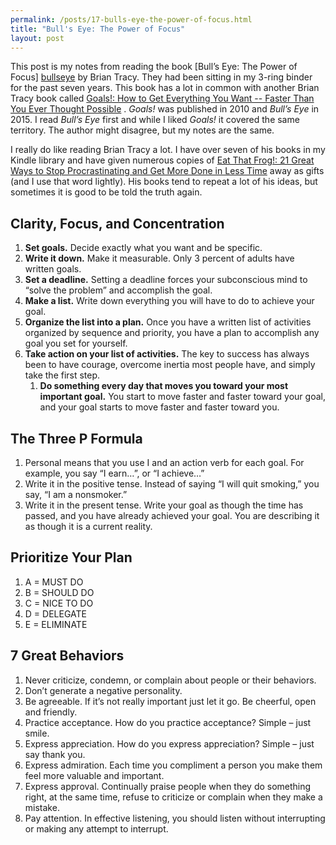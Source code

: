 ```yaml
---
permalink: /posts/17-bulls-eye-the-power-of-focus.html
title: "Bull's Eye: The Power of Focus"
layout: post
---
```

This post is my notes from reading the book [Bull’s Eye: The Power of Focus]
[bullseye] by Brian Tracy. They had been sitting in my 3-ring binder for the
past seven years. This book has a lot in common with another Brian Tracy book
called [Goals!: How to Get Everything You Want -- Faster Than You Ever Thought Possible][goals]
. _Goals!_ was published in 2010 and _Bull’s Eye_ in 2015. I read _Bull’s 
Eye_ first and while I liked _Goals!_ it covered the same territory. The 
author might disagree, but my notes are the same.

I really do like reading Brian Tracy a lot. I have over seven of his books 
in my Kindle library and have given numerous copies of [Eat That Frog!: 21 
Great Ways to Stop Procrastinating and Get More Done in Less Time][frog] 
away as gifts (and I use that word lightly). His books tend to repeat a lot of
his ideas, but sometimes it is good to be told the truth again.

## Clarity, Focus, and Concentration

1. **Set goals.** Decide exactly what you want and be specific.
2. **Write it down.** Make it measurable. Only 3 percent of adults have written 
   goals.
3. **Set a deadline.** Setting a deadline forces your subconscious mind to 
   “solve the problem” and accomplish the goal.
4. **Make a list.** Write down everything you will have to do to achieve your 
   goal.
5. **Organize the list into a plan.** Once you have a written list of 
   activities organized by sequence and priority, you have a plan to accomplish any goal you set for yourself.
6. **Take action on your list of activities.** The key to success has always 
   been to have courage, overcome inertia most people have, and simply take the first step.
   1. **Do something every day that moves you toward your most important 
      goal.** You start to move faster and faster toward your goal, and your 
      goal starts to move faster and faster toward you.

## The Three P Formula

1. Personal means that you use I and an action verb for each goal. For 
   example, you say “I earn…”, or “I achieve…” 
2. Write it in the positive tense. Instead of saying “I will quit smoking,” 
   you say, “I am a nonsmoker.” 
3. Write it in the present tense. Write your goal as though the time has 
   passed, and you have already achieved your goal. You are describing it as 
   though it is a current reality.

## Prioritize Your Plan

1. A = MUST DO
2. B = SHOULD DO
3. C = NICE TO DO
4. D = DELEGATE
5. E = ELIMINATE

## 7 Great Behaviors

1. Never criticize, condemn, or complain about people or their behaviors. 
2. Don’t generate a negative personality.
3. Be agreeable. If it’s not really important just let it go. Be cheerful, 
   open and friendly.
4. Practice acceptance. How do you practice acceptance? Simple – just smile.
5. Express appreciation. How do you express appreciation? Simple – just say 
   thank you.
6. Express admiration. Each time you compliment a person you make them feel 
   more valuable and important.
7. Express approval. Continually praise people when they do something right, 
   at the same time, refuse to criticize or complain when they make a mistake.
8. Pay attention. In effective listening, you should listen without 
   interrupting or making any attempt to interrupt. 

[bullseye]:https://www.amazon.com/Bulls-Eye-Power-Focus-Brian-Tracy-ebook/dp/B016YGIO0Q/
[goals]:https://www.amazon.com/dp/B00F9FLDAC/
[frog]:https://www.amazon.com/dp/B01MYEM8SZ/